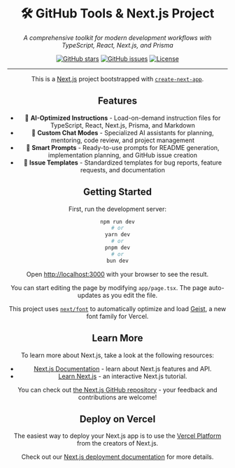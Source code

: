 <div align="center">

# 🛠️ GitHub Tools & Next.js Project

*A comprehensive toolkit for modern development workflows with TypeScript, React, Next.js, and Prisma*

[![GitHub stars](https://img.shields.io/github/stars/Andeveling/github-tools?style=flat-square)](https://github.com/Andeveling/github-tools)
[![GitHub issues](https://img.shields.io/github/issues/Andeveling/github-tools?style=flat-square)](https://github.com/Andeveling/github-tools/issues)
[![License](https://img.shields.io/badge/License-MIT-blue?style=flat-square)](LICENSE)

---

This is a [Next.js](https://nextjs.org) project bootstrapped with [`create-next-app`](https://nextjs.org/docs/app/api-reference/cli/create-next-app).

## Features

- 🎯 **AI-Optimized Instructions** - Load-on-demand instruction files for TypeScript, React, Next.js, Prisma, and Markdown
- 🤖 **Custom Chat Modes** - Specialized AI assistants for planning, mentoring, code review, and project management
- 📝 **Smart Prompts** - Ready-to-use prompts for README generation, implementation planning, and GitHub issue creation
- 🔧 **Issue Templates** - Standardized templates for bug reports, feature requests, and documentation

## Getting Started

First, run the development server:

```bash
npm run dev
# or
yarn dev
# or
pnpm dev
# or
bun dev
```

Open [http://localhost:3000](http://localhost:3000) with your browser to see the result.

You can start editing the page by modifying `app/page.tsx`. The page auto-updates as you edit the file.

This project uses [`next/font`](https://nextjs.org/docs/app/building-your-application/optimizing/fonts) to automatically optimize and load [Geist](https://vercel.com/font), a new font family for Vercel.

## Learn More

To learn more about Next.js, take a look at the following resources:

- [Next.js Documentation](https://nextjs.org/docs) - learn about Next.js features and API.
- [Learn Next.js](https://nextjs.org/learn) - an interactive Next.js tutorial.

You can check out [the Next.js GitHub repository](https://github.com/vercel/next.js) - your feedback and contributions are welcome!

## Deploy on Vercel

The easiest way to deploy your Next.js app is to use the [Vercel Platform](https://vercel.com/new?utm_medium=default-template&filter=next.js&utm_source=create-next-app&utm_campaign=create-next-app-readme) from the creators of Next.js.

Check out our [Next.js deployment documentation](https://nextjs.org/docs/app/building-your-application/deploying) for more details.
